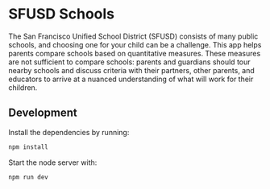 # SFUSD Schools

The San Francisco Unified School District (SFUSD) consists of many public
schools, and choosing one for your child can be a challenge. This app helps
parents compare schools based on quantitative measures. These measures are not
sufficient to compare schools: parents and guardians should tour nearby schools
and discuss criteria with their partners, other parents, and educators to
arrive at a nuanced understanding of what will work for their children.

## Development
Install the dependencies by running:
```sh
npm install
```
Start the node server with:
```sh
npm run dev
```
